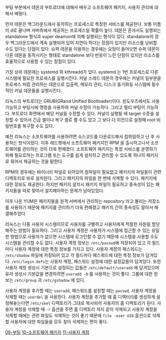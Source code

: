 부팅 부분에서 데몬과 부트로더에 대해서 배우고 소프트웨어 패키지, 사용자 관리에 대해서 배웠다. 

먼저 데몬은 백그라운드에서 동작하는 프로세스로 특정한 서비스를 제공한다. 보통 이름이 d로 끝나며 서버측에서 제공하는 프로세스일 확률이 높다. 
데몬은 혼자서도 실행되는 standalone 형식과 super deamon에 의해 실행되는 형식이 있다. standalone의 경우 백그라운드에서 계속 실행되어 있어 지연이 적다는 장점이 있지만 리소스를 낭비할 수도 있다는 단점이 있다. 슈퍼 데몬을 이용하는 경우에는 요청이 들어오면 슈퍼 데몬이 다른 데몬을 동작시키는 형태로 standalone 보다 반응이 느린 단점이 있지만 리소스를 효율적으로 사용할 수 있는 장점이 있다.

가장 상위 데몬에는 systemd 와 kthreadd가 있다. systemd 는 1번 프로세스로 다른 시스템에 필요한 프로세스를 실행시킨다. 커널 스레드 데몬의 경우에는 커널의 일부분을 프로세스 처럼 관리하는 데몬으로 입출력, 메모리 관리, 디스크 동기화등 시스템에 필수적인 커널 데몬들을 실행시킨다.

리눅스의 부트로더는 GRUB(GRand Unified Bootloader)이다. 윈도우즈에서도 사용가능하고 부팅시에 명령을 사용하여 커널 수정이 가능하다. 그리고 멀티 부팅이 가능하다. 
부트로더 화면에서 해당 커널을 수정할 수 있다. 커널이 실행될 때 target 수준을 설정할 수 있어서 긴급 셸이나 복구 셸로 켤 수도 있고 그 보다 더 이전으로 설정해 root 비밀번호를 복구할 수도 있다.

예전 리눅스는 소프트웨어를 사용하려면 소스코드를 다운로드해서 컴파일하고 난 후 사용하는 방식이었다. 이후 레드햇에서 소프트웨어 패키지인 RPM 을 출시하고나서 소프트웨어를 관리하는 것이 더욱 편해졌다.
소프트웨어 패키지는 특정 서비스를 운영하기 위해 필요로하는 프로그램 또는 도구를 쉽게 설치하고 관리할 수 있도록 하나의 패키지로 묶어서 제공하는 것을 말한다. 

RPM의 경우에는 바이너리 파일로 되어있어 컴파일이 필요없고 패키지의 파일들이 관련 디렉토리로 바로 설치된다. 그리고 패키지의 파일을 한 번에 삭제할 수 있다. 패키지에 대한 정보도 제공한다. 하지만 패키지 설치시 패키지 파일이 필요하고 종속성이 있는 패키지들을 따로 찾아서 설치해야하는 문제가 남아있었다. 

이후 나온 YUM은 패키지들을 원격 서버에서 관리하는 repository 라고 불리는 저장소를 사용하기 때문에 패키지를 관리하기 더욱 편해졌고 패키지 간의 종속성도 알아서 해결해주었다. 

리눅스는 다중 사용자 시스템이므로 사용자를 구별하고 사용자에게 적절한 자원을 할당해주는 방법이 필요하다. 그리고 사용자 계정은 사용자가 시스템에 접근할 수 있는 유일한 방법으로 사용자가 없으면 시스템에 로그인할 수 없기 때문에 시스템을 사용할 수도 시스템을 관리할 수도 없다.
사용자 계정 정보는 `/etc/passwd`에 저장되어 있고 각 필드마다 사용자 계정에 대한 특정 정보를 가지고 있다. 사용자 계정의 패스워드는 `/etc/shadow` 파일에 저장되어 있고 각 필드마다 패스워드에 대한 특정 정보가 담겨있다. `/etc/login.defs`는 사용자 계정, 패스워드 설정에 대한 설정값들이 담겨있다. 또한 사용자 계정 생성시 기본으로 설정되는 값들은 `/etc/default/useradd` 에 담겨있으며 유저 생성시 기본값을 변경하려면 `useradd -D` 를 사용하는 것이 좋다. 그룹에 대한 정보는 `/etc/group` 과 `/etc/gshadow` 에 있다.

사용자 계정을 추가할 때는 `useradd`, 패스워드를 설정할 때는 `passwd`, 사용자 계정을 삭제할 때는 `userdel` 을 사용한다. 
사용자 계정을 추가할 때 홈 디렉터리를 생성하게 설정해놓는다면 `/etc/skel` 디렉토리가 그대로 복사되어 사용자의 홈 디렉토리가 된다. 
사용자 계정을 삭제할 때 `-r` 옵션을 주면 홈 디렉토리 까지 같이 삭제되고 사용자 계정을 삭제할 때에는 관련 파일도 삭제하는 것이 좋기 때문에 `file -user UID` 옵션으로 삭제할 사용자에 대한 파일들을 모두 찾아 삭제하는 편이 좋다.  

[09-부팅](../리눅스/09-부팅.md)
[10-소프트웨어 패키지](../리눅스/10-소프트웨어%20패키지.md)
[11-사용자 계정](../리눅스/11-사용자%20계정.md)